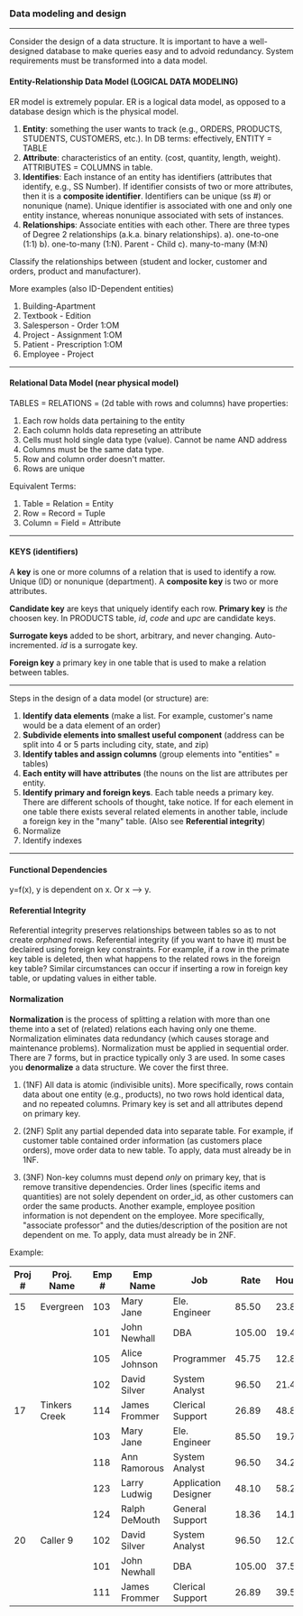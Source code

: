 
### Data modeling and design

---


Consider the design of a data structure.  It is important to have a well-designed database to make queries easy and to advoid redundancy.  System requirements must be transformed into a data model.  

#### Entity-Relationship Data Model (LOGICAL DATA MODELING)

ER model is extremely popular. ER is a logical data model, as opposed to a database design which is the physical model.  

1.  __Entity__: something the user wants to track (e.g., ORDERS, PRODUCTS, STUDENTS, CUSTOMERS, etc.).  In DB terms: effectively, ENTITY = TABLE
2.  __Attribute__: characteristics of an entity.  (cost, quantity, length, weight).  ATTRIBUTES = COLUMNS in table.
3.  __Identifies__: Each instance of an entity has identifiers (attributes that identify, e.g., SS Number).  If identifier consists of two or more attributes, then it is a __composite identifier__.  Identifiers can be unique (ss #) or nonunique (name).  Unique identifier is associated with one and only one entity instance, whereas nonunique associated with sets of instances.
4.  __Relationships__: Associate entities with each other.  There are three types of Degree 2 relationships (a.k.a. binary relationships).
    a).  one-to-one (1:1)
    b).  one-to-many (1:N).  Parent - Child
    c).  many-to-many (M:N)

Classify the relationships between (student and locker, customer and orders, product and manufacturer). 

More examples (also ID-Dependent entities)
1. Building-Apartment
2. Textbook - Edition
3. Salesperson - Order 1:OM
4. Project - Assignment 1:OM
5. Patient - Prescription 1:OM
6. Employee - Project



______

#### Relational Data Model (near physical model)

TABLES = RELATIONS  = (2d table with rows and columns) have properties:
1. Each row holds data pertaining to the entity
2. Each column holds data represeting an attribute
3. Cells must hold single data type (value).  Cannot be name AND address
4. Columns must be the same data type.
5. Row and column order doesn't matter.
6. Rows are unique

Equivalent Terms:
 1. Table = Relation = Entity
 2. Row = Record = Tuple
 3. Column = Field = Attribute

______

#### KEYS (identifiers)

A __key__ is one or more columns of a relation that is used to identify a row.  Unique (ID) or nonunique (department).  A __composite key__ is two or more attributes.   

__Candidate key__ are keys that uniquely identify each row.  __Primary key__ is *the* choosen key.  In PRODUCTS table, *id*, *code* and *upc* are candidate keys.

__Surrogate keys__ added to be short, arbitrary, and never changing.  Auto-incremented.  *id* is a surrogate key.  

__Foreign key__ a primary key in one table that is used to make a relation between tables.  

_______



Steps in the design of a data model (or structure) are:

1. __Identify data elements__ (make a list.  For example, customer's name would be a data element of an order)
2. __Subdivide elements into smallest useful component__ (address can be split into 4 or 5 parts including city, state, and zip)
3. __Identify tables and assign columns__ (group elements into "entities" = tables)
4. __Each entity will have attributes__ (the nouns on the list are attributes per entity.
4. __Identify primary and foreign keys__.  Each table needs a primary key.  There are different schools of thought, take notice.  If for each element in one table there exists several related elements in another table, include a foreign key in the "many" table. (Also see __Referential integrity__)
5. Normalize
6. Identify indexes

_______

#### Functional Dependencies

y=f(x), y is dependent on x.  Or x --> y.


#### Referential Integrity
Referential integrity preserves relationships between tables so as to not create _orphaned_ rows.  Referential integrity (if you want to have it) must be declaired using foreign key constraints.  For example, if a row in the primate key table is deleted, then what happens to the related rows in the foreign key table?  Similar circumstances can occur if inserting a row in foreign key table, or updating values in either table.

#### Normalization


__Normalization__ is the process of splitting a relation with more than one theme into a set of (related) relations each having only one theme.  Normalization eliminates data redundancy (which causes storage and maintenance problems).  Normalization must be applied in sequential order.  There are 7 forms, but in practice typically only 3 are used.  In some cases you __denormalize__ a data structure. We cover the first three.

1. (1NF) All data is atomic (indivisible units).  More specifically, rows contain data about one entity (e.g., products), no two rows hold identical data, and no repeated columns.  Primary key is set and all attributes depend on primary key.

2. (2NF) Split any partial depended data into separate table.  For example, if customer table contained order information (as customers place orders), move order data to new table.  To apply, data must already be in 1NF.  

3. (3NF)  Non-key columns must depend _only_ on primary key, that is remove transitive dependencies.  Order lines (specific items and quantities) are not solely dependent on order_id, as other customers can order the same products.   Another example, employee position information is not dependent on the employee.  More specifically, "associate professor" and the duties/description of the position are not dependent on me.  To apply, data must already be in 2NF.

Example:


| __Proj #__ | __Proj. Name__ | __Emp #__ | __Emp Name__  | __Job__              | __Rate__ | __Hours__ |
|------------|----------------|-----------|---------------|----------------------|----------|-----------|
| 15         | Evergreen      | 103       | Mary Jane     | Ele. Engineer        | 85.50    | 23.8      |
|            |                | 101       | John Newhall  | DBA                  | 105.00   | 19.4      |
|            |                | 105       | Alice Johnson | Programmer           | 45.75    | 12.8      |
|            |                | 102       | David Silver  | System Analyst       | 96.50    | 21.4      |
| 17         | Tinkers Creek  | 114       | James Frommer | Clerical Support     | 26.89    | 48.8      |
|            |                | 103       | Mary Jane     | Ele. Engineer        | 85.50    | 19.7      |
|            |                | 118       | Ann Ramorous  | System Analyst       | 96.50    | 34.2      |
|            |                | 123       | Larry Ludwig  | Application Designer | 48.10    | 58.2      |
|            |                | 124       | Ralph DeMouth | General Support      | 18.36    | 14.1      |
| 20         | Caller 9       | 102       | David Silver  | System Analyst       | 96.50    | 12.0      |
|            |                | 101       | John Newhall  | DBA                  | 105.00   | 37.5      |
|            |                | 111       | James Frommer | Clerical Support     | 26.89    | 39.5      |
